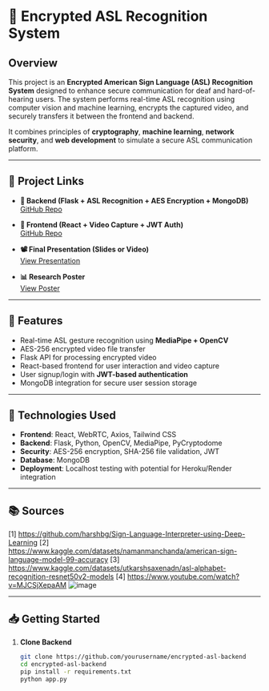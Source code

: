 # 🔐 Encrypted ASL Recognition System

## Overview

This project is an **Encrypted American Sign Language (ASL) Recognition System** designed to enhance secure communication for deaf and hard-of-hearing users. The system performs real-time ASL recognition using computer vision and machine learning, encrypts the captured video, and securely transfers it between the frontend and backend.

It combines principles of **cryptography**, **machine learning**, **network security**, and **web development** to simulate a secure ASL communication platform.

---

## 🔗 Project Links

- **🔧 Backend (Flask + ASL Recognition + AES Encryption + MongoDB)**  
  [GitHub Repo](https://github.com/ranaabdellatif/ASL-API)

- **🎨 Frontend (React + Video Capture + JWT Auth)**  
  [GitHub Repo](https://github.com/ranaabdellatif/ASL-REACT)

- **📽️ Final Presentation (Slides or Video)**  
  [View Presentation](https://docs.google.com/presentation/d/1FlHOay-_y-eVYmNk74mZVlTBFCwQR4UO7QvkOgcasTY/edit?usp=sharing)

- **📊 Research Poster**  
  [View Poster](https://link-to-your-poster.com)

---

## 🚀 Features

- Real-time ASL gesture recognition using **MediaPipe + OpenCV**
- AES-256 encrypted video file transfer
- Flask API for processing encrypted video
- React-based frontend for user interaction and video capture
- User signup/login with **JWT-based authentication**
- MongoDB integration for secure user session storage

---

## 🧪 Technologies Used

- **Frontend**: React, WebRTC, Axios, Tailwind CSS
- **Backend**: Flask, Python, OpenCV, MediaPipe, PyCryptodome
- **Security**: AES-256 encryption, SHA-256 file validation, JWT
- **Database**: MongoDB
- **Deployment**: Localhost testing with potential for Heroku/Render integration

---

## 📚 Sources
[1] https://github.com/harshbg/Sign-Language-Interpreter-using-Deep-Learning
[2] https://www.kaggle.com/datasets/namanmanchanda/american-sign-language-model-99-accuracy
[3] https://www.kaggle.com/datasets/utkarshsaxenadn/asl-alphabet-recognition-resnet50v2-models
[4] https://www.youtube.com/watch?v=MJCSjXepaAM
![image](https://github.com/user-attachments/assets/ca0a5e09-3e21-4cea-9c1b-56eb616f9d22)


---

## 📥 Getting Started

1. **Clone Backend**  
   ```bash
   git clone https://github.com/yourusername/encrypted-asl-backend
   cd encrypted-asl-backend
   pip install -r requirements.txt
   python app.py
